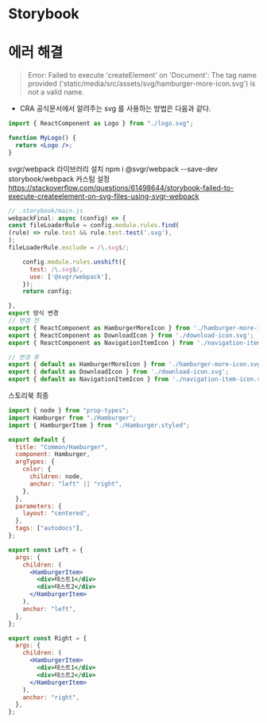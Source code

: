 # Storybook

# 에러 해결

> Error: Failed to execute 'createElement' on 'Document': The tag name provided ('static/media/src/assets/svg/hamburger-more-icon.svg') is not a valid name.

- CRA 공식문서에서 알려주는 svg 를 사용하는 방법은 다음과 같다.

```jsx
import { ReactComponent as Logo } from "./logo.svg";

function MyLogo() {
  return <Logo />;
}
```

svgr/webpack 라이브러리 설치
npm i @svgr/webpack --save-dev
storybook/webpack 커스텀 설정
https://stackoverflow.com/questions/61498644/storybook-failed-to-execute-createelement-on-svg-files-using-svgr-webpack

```jsx
// .storybook/main.js
webpackFinal: async (config) => {
const fileLoaderRule = config.module.rules.find(
(rule) => rule.test && rule.test.test('.svg'),
);
fileLoaderRule.exclude = /\.svg$/;

    config.module.rules.unshift({
      test: /\.svg$/,
      use: ['@svgr/webpack'],
    });
    return config;

},
export 방식 변경
// 변경 전
export { ReactComponent as HamburgerMoreIcon } from './hamburger-more-icon.svg';
export { ReactComponent as DownloadIcon } from './download-icon.svg';
export { ReactComponent as NavigationItemIcon } from './navigation-item-icon.svg';

// 변경 후
export { default as HamburgerMoreIcon } from './hamburger-more-icon.svg';
export { default as DownloadIcon } from './download-icon.svg';
export { default as NavigationItemIcon } from './navigation-item-icon.svg';

```

스토리북 최종

```jsx
import { node } from "prop-types";
import Hamburger from "./Hamburger";
import { HamburgerItem } from "./Hamburger.styled";

export default {
  title: "Common/Hamburger",
  component: Hamburger,
  argTypes: {
    color: {
      children: node,
      anchor: "left" || "right",
    },
  },
  parameters: {
    layout: "centered",
  },
  tags: ["autodocs"],
};

export const Left = {
  args: {
    children: (
      <HamburgerItem>
        <div>테스트1</div>
        <div>테스트2</div>
      </HamburgerItem>
    ),
    anchor: "left",
  },
};

export const Right = {
  args: {
    children: (
      <HamburgerItem>
        <div>테스트1</div>
        <div>테스트2</div>
      </HamburgerItem>
    ),
    anchor: "right",
  },
};
```

